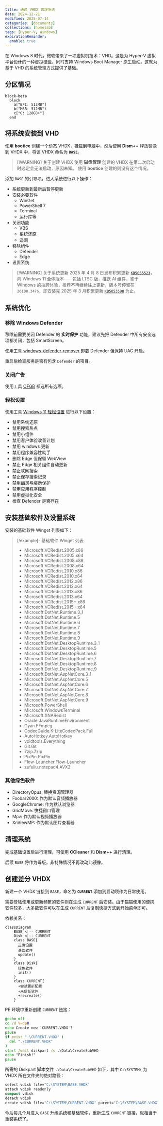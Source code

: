 ```yaml
---
title: 通过 VHDX 管理系统
date: 2024-12-21
modified: 2025-07-14
categories: [documents]
collections: [homelab]
tags: [Hyper-V, Windows]
expirationReminder:
  enable: true
---
```


在 Windows 8 时代，微软带来了一项虚拟机技术：VHD。这是为 Hyper-V 虚拟平台设计的一种虚拟硬盘，同时支持 Windows Boot Manager 原生启动。这就为基于 VHD 的系统管理方式提供了基础。

<!--more-->

## 分区情况

```mermaid
block-beta
  block
    a["EFI: 512MB"]
    b("MSR: 512MB")
    c["C: 128GB+"]
  end
```

## 将系统安装到 VHD

使用 **bootice** 创建一个动态 VHDX，挂载到电脑中，然后使用 **Dism++** 释放镜像到 VHDX 中，将该 VHDX 命名为 **`BASE`**。

> [!WARNING] 关于创建 VHDX
> 使用 **磁盘管理** 创建的 VHDX 在第二次启动时必定会无法启动，原因未知。
> 使用 **bootice** 创建的则没有这个情况。

添加 `BASE` 的引导项，进入系统进行以下操作：

- 系统更新到最新后暂停更新
- 安装必要软件
  - WinGet
  - PowerShell 7
  - Terminal
  - 运行库等
- 关闭功能
  - VBS
  - 系统还原
  - 遥测
- 移除组件
  - Defender
  - Edge
- 设置系统

> [!WARNING] 关于系统更新
> 2025 年 4 月 8 日发布积累更新 [`KB5055523`](https://www.catalog.update.microsoft.com/Search.aspx?q=KB5055523)，向 Windows 11 全体版本——包括 LTSC 版，推送 AI 组件，鉴于 Windows 的拉跨体验，推荐不再继续往上更新，版本号停留在 `26100.3476`，即安装完 2025 年 3 月积累更新 [`KB5053598`](https://www.catalog.update.microsoft.com/Search.aspx?q=KB5053598) 为止。

## 系统优化

### 移除 Windows Defender

移除前需要关闭 Defender 的 **实时保护** 功能，建议先把 Defender 中所有安全选项都关闭，包括 SmartScreen。

使用工具 [windows-defender-remover](https://github.com/ionuttbara/windows-defender-remover) 卸载 Defender 但保持 UAC 开启。

重启后检查服务是否有包含 `Defender` 的项目。

### 关闭广告

使用工具 [OFGB](https://github.com/xM4ddy/OFGB) 都选所有选项。

### 轻松设置

使用工具 [Windows 11 轻松设置](https://www.bilibili.com/opus/904672369138729017) 进行以下设置：

- 禁用系统还原
- 禁用搜索热点
- 禁用小组件
- 禁用客户体验改善计划
- 禁用 windows 更新
- 禁用程序兼容性助手
- 删除 Edge 但保留 WebView
- 禁止 Edge 相关组件自动更新
- 禁止联网搜索
- 禁止保存搜索记录
- 禁用幽灵与熔断保护
- 禁用应用程序控制
- 禁用虚拟化安全
- 检查 Defender 是否存在


## 安装基础软件及设置系统

安装的基础软件 Winget 列表如下：

> [!example]- 基础软件 Winget 列表
> - Microsoft.VCRedist.2005.x86
> - Microsoft.VCRedist.2005.x64
> - Microsoft.VCRedist.2008.x86
> - Microsoft.VCRedist.2008.x64
> - Microsoft.VCRedist.2010.x86
> - Microsoft.VCRedist.2010.x64
> - Microsoft.VCRedist.2012.x86
> - Microsoft.VCRedist.2012.x64
> - Microsoft.VCRedist.2013.x86
> - Microsoft.VCRedist.2013.x64
> - Microsoft.VCRedist.2015+.x86
> - Microsoft.VCRedist.2015+.x64
> - Microsoft.DotNet.Runtime.3_1
> - Microsoft.DotNet.Runtime.5
> - Microsoft.DotNet.Runtime.6
> - Microsoft.DotNet.Runtime.7
> - Microsoft.DotNet.Runtime.8
> - Microsoft.DotNet.Runtime.9
> - Microsoft.DotNet.DesktopRuntime.3_1
> - Microsoft.DotNet.DesktopRuntime.5
> - Microsoft.DotNet.DesktopRuntime.6
> - Microsoft.DotNet.DesktopRuntime.7
> - Microsoft.DotNet.DesktopRuntime.8
> - Microsoft.DotNet.DesktopRuntime.9
> - Microsoft.DotNet.AspNetCore.3_1
> - Microsoft.DotNet.AspNetCore.5
> - Microsoft.DotNet.AspNetCore.6
> - Microsoft.DotNet.AspNetCore.7
> - Microsoft.DotNet.AspNetCore.8
> - Microsoft.DotNet.AspNetCore.9
> - Microsoft.PowerShell
> - Microsoft.WindowsTerminal
> - Microsoft.XNARedist
> - Oracle.JavaRuntimeEnvironment
> - Gyan.FFmpeg
> - CodecGuide.K-LiteCodecPack.Full
> - AutoHotkey.AutoHotkey
> - voidtools.Everything
> - Git.Git
> - 7zip.7zip
> - PixPin.PixPin
> - Flow-Launcher.Flow-Launcher
> - zufuliu.notepad4.AVX2

### 其他绿色软件

- DirectoryOpus: 替换资源管理器
- Foobar2000: 作为默认音频播放器
- GoogleChrome: 作为默认浏览器
- GridMove: 快捷窗口管理
- Mpv: 作为默认视频播放器
- XnViewMP: 作为默认图片查看器

## 清理系统

完成基础设置后进行清理，可使用 **CCleaner** 和 **Dism++** 进行清理。

后续 `BASE` 将作为母版，非特殊情况不再改动此镜像。

## 创建差分 VHDX

新建一个 VHDX 链接到 `BASE`，命名为 **`CURRENT`** 添加到启动项作为日常使用。

需要登陆使用或更新频繁的软件则在生成 `CURRENT` 后安装。由于猫猫使用的便携软件较多，大多数软件可以在生成 `CURRENT` 后复制快捷方式到开始菜单即可。

依赖关系：

```mermaid
classDiagram
    BASE <|-- CURRENT
    Disk <|-- CURRENT
    class BASE{
      正确设置
      基础软件
      update()
    }
    class Disk{
      绿色软件
      init()
    }
    class CURRENT{
      +尝试更新配置
      +未信任软件
      +recreate()
    }
```

PE 环境中重新创建 `CURRENT` 链接：

```bat
@echo off
cd /d %~dp0
echo Create new 'CURRENT.VHDX'?
pause
if exist ".\CURRENT.VHDX" (
  del ".\CURRENT.VHDX"
)
start /wait diskpart /s .\Data\CreateSubVHD
echo "Finish!"
pause
```

所需的 Diskpart 脚本文件 `.\Data\CreateSubVHD` 如下，其中 `C:\SYSTEM\` 为 VHDX 所在文件夹的绝对路径：

```bat
select vdisk file="C:\SYSTEM\BASE.VHDX"
attach vdisk readonly
compact vdisk
detach vdisk
create vdisk file="C:\SYSTEM\CURRENT.VHDX" parent="C:\SYSTEM\BASE.VHDX"
```

今后每几个月进入 `BASE` 升级系统和基础软件，重新生成 `CURRENT` 链接，就相当于重装系统了。